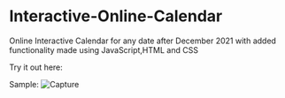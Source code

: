 # Interactive-Online-Calendar
Online Interactive Calendar for any date after December 2021 with added functionality made using JavaScript,HTML and CSS

Try it out here:

Sample:
![Capture](https://user-images.githubusercontent.com/81478885/147190012-670729d2-4d9e-4ef4-a343-92bb6257b9d3.JPG)
